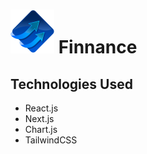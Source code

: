 # ![Logo](/public/icons/logo.svg) Finnance

## Technologies Used
- React.js
- Next.js
- Chart.js
- TailwindCSS